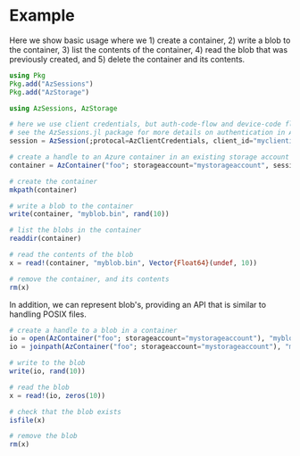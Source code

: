 # Example

Here we show basic usage where we 1) create a container, 2) write a blob to the container, 3) list the contents of the container, 4) read the blob that was previously created, and 5) delete the container and its contents.

```julia
using Pkg
Pkg.add("AzSessions")
Pkg.add("AzStorage")

using AzSessions, AzStorage

# here we use client credentials, but auth-code-flow and device-code flow (etc.) are also available.
# see the AzSessions.jl package for more details on authentication in Azure.
session = AzSession(;protocal=AzClientCredentials, client_id="myclientid", client_secret="verysecret", resource="https://storage.azure.com/")

# create a handle to an Azure container in an existing storage account
container = AzContainer("foo"; storageaccount="mystorageaccount", session=session)

# create the container
mkpath(container)

# write a blob to the container
write(container, "myblob.bin", rand(10))

# list the blobs in the container
readdir(container)

# read the contents of the blob
x = read!(container, "myblob.bin", Vector{Float64}(undef, 10))

# remove the container, and its contents
rm(x)
```

In addition, we can represent blob's, providing an API that is similar to handling POSIX files.

```julia
# create a handle to a blob in a container
io = open(AzContainer("foo"; storageaccount="mystorageaccount"), "myblob.bin")
io = joinpath(AzContainer("foo"; storageaccount="mystorageaccount"), "myblob.bin") # this is equivalent to the previous line.

# write to the blob
write(io, rand(10))

# read the blob
x = read!(io, zeros(10))

# check that the blob exists
isfile(x)

# remove the blob
rm(x)
```
